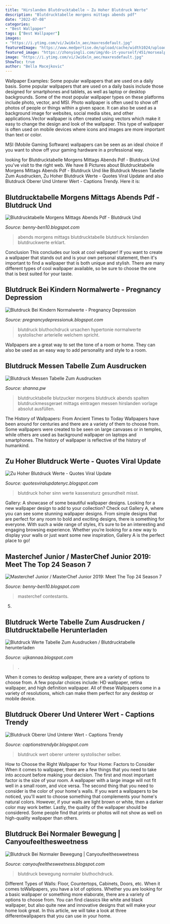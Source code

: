 ```yaml
---
title: "Hirslanden Blutdrucktabelle ~ Zu Hoher Blutdruck Werte"
description: "Blutdrucktabelle morgens mittags abends pdf"
date: "2022-07-08"
categories:
- "Best Wallpaper"
tags: ["Best Wallpaper"]
images:
- "https://i.ytimg.com/vi/Jwi6xln_aec/maxresdefault.jpg"
featuredImage: "https://www.medpertise.de/upload/cache/width1024/uploads/media/c/b/blutdruck.jpeg"
featured_image: "https://zhonyingli.com/img/do-it-yourself/451/morsealphabet-lernen-pdf-tabelle-zum-ausdrucken-morseschrift-4.jpg"
image: "https://i.ytimg.com/vi/Jwi6xln_aec/maxresdefault.jpg"
ShowToc: true
author: "Bella Macejkovic"
---
```



Wallpaper Examples: Some popular wallpapers that are used on a daily basis.
Some popular wallpapers that are used on a daily basis include those designed for smartphones and tablets, as well as laptop or desktop backgrounds. Some of the most popular wallpaper types on these platforms include photo, vector, and MSI. 
Photo wallpaper is often used to show off photos of people or things within a given space. It can also be used as a background image for websites, social media sites, and other applications.Vector wallpaper is often created using vectors which make it easy to change the design and look of the wallpaper. This type of wallpaper is often used on mobile devices where icons and images are more important than text or color. 

MSI (Mobile Gaming Software) wallpapers can be seen as an ideal choice if you want to show off your gaming hardware in a professional way.

	

		
looking for Blutdrucktabelle Morgens Mittags Abends Pdf - Blutdruck Und you've visit to the right web. We have 8 Pictures about Blutdrucktabelle Morgens Mittags Abends Pdf - Blutdruck Und like Blutdruck Messen Tabelle Zum Ausdrucken, Zu Hoher Blutdruck Werte - Quotes Viral Update and also Blutdruck Oberer Und Unterer Wert - Captions Trendy. Here it is:
		
    
## Blutdrucktabelle Morgens Mittags Abends Pdf - Blutdruck Und

<img loading=lazy src="https://media.springernature.com/lw685/springer-static/image/art:10.1007/s11560-018-0272-0/MediaObjects/11560_2018_272_Fig1_HTML.png" onerror="this.onerror=null;this.src='https://tse2.mm.bing.net/th?id=OIP.nUNJ0nNEiRywunMNQhs7lgHaDI&amp;pid=15.1';" alt="Blutdrucktabelle Morgens Mittags Abends Pdf - Blutdruck Und">

_Source: benny-ben10.blogspot.com_

>abends morgens mittags blutdrucktabelle blutdruck hirslanden blutdruckwerte erklart. 

	

Conclusion
This concludes our look at cool wallpaper! If you want to create a wallpaper that stands out and is your own personal statement, then it's important to find a wallpaper that is both unique and stylish. There are many different types of cool wallpaper available, so be sure to choose the one that is best suited for your taste.

    
## Blutdruck Bei Kindern Normalwerte - Pregnancy Depression

<img loading=lazy src="https://www.medpertise.de/upload/cache/width1024/uploads/media/c/b/blutdruck.jpeg" onerror="this.onerror=null;this.src='https://tse1.mm.bing.net/th?id=OIP.mOxTjgowuM3Ed975tJGCiwHaF0&amp;pid=15.1';" alt="Blutdruck Bei Kindern Normalwerte - Pregnancy Depression">

_Source: pregnancydepressionuk.blogspot.com_

>blutdruck bluthochdruck ursachen hypertonie normalwerte systolischer arterielle welchem spricht. 

	

Wallpapers are a great way to set the tone of a room or home. They can also be used as an easy way to add personality and style to a room.

    
## Blutdruck Messen Tabelle Zum Ausdrucken

<img loading=lazy src="http://blutdruckmessgeraet.net/wp-content/uploads/2015/09/Blutdrucktabelle-als-Bild-jpg-Format.jpg" onerror="this.onerror=null;this.src='https://tse2.mm.bing.net/th?id=OIP.Z-q5ZcE8p-M8uyk4mdImJQHaJg&amp;pid=15.1';" alt="Blutdruck Messen Tabelle Zum Ausdrucken">

_Source: shanna.pw_

>blutdrucktabelle blutzucker morgens blutdruck abends spalten blutdruckmessgeraet mittags eintragen messen hirslanden vorlage absolut ausfüllen. 

	

The History of Wallpapers: From Ancient Times to Today
Wallpapers have been around for centuries and there are a variety of them to choose from. Some wallpapers were created to be seen on large canvases or in temples, while others are used as background wallpaper on laptops and smartphones. The history of wallpaper is reflective of the history of humankind.

    
## Zu Hoher Blutdruck Werte - Quotes Viral Update

<img loading=lazy src="https://www.br.de/radio/bayern2/sendungen/gesundheitsgespraech/blutdruck-hoher-wert100~_v-img__16__9__xl_-d31c35f8186ebeb80b0cd843a7c267a0e0c81647.jpg?version=2ecc5" onerror="this.onerror=null;this.src='https://tse4.mm.bing.net/th?id=OIP.7M-BAad_puPqxIfFWdPglAHaEK&amp;pid=15.1';" alt="Zu Hoher Blutdruck Werte - Quotes Viral Update">

_Source: quotesviralupdatenyc.blogspot.com_

>blutdruck hoher sinn werte kassensturz gesundheit misst. 

	

Gallery: A showcase of some beautiful wallpaper designs.
Looking for a new wallpaper design to add to your collection? Check out Gallery A, where you can see some stunning wallpaper designs. From simple designs that are perfect for any room to bold and exciting designs, there is something for everyone. With such a wide range of styles, it’s sure to be an interesting and engaging browsing experience. Whether you’re looking for a new way to display your walls or just want some new inspiration, Gallery A is the perfect place to go!





	
	
    
## Masterchef Junior / MasterChef Junior 2019: Meet The Top 24 Season 7

<img loading=lazy src="https://i.ytimg.com/vi/Jwi6xln_aec/maxresdefault.jpg" onerror="this.onerror=null;this.src='https://tse3.mm.bing.net/th?id=OIP.GglpQ_cnAft-ed5IJgtUaQHaEK&amp;pid=15.1';" alt="Masterchef Junior / MasterChef Junior 2019: Meet The Top 24 Season 7">

_Source: benny-ben10.blogspot.com_

>masterchef contestants. 

	

5.

    
## Blutdruck Werte Tabelle Zum Ausdrucken / Blutdrucktabelle Herunterladen

<img loading=lazy src="https://zhonyingli.com/img/do-it-yourself/451/morsealphabet-lernen-pdf-tabelle-zum-ausdrucken-morseschrift-4.jpg" onerror="this.onerror=null;this.src='https://tse1.mm.bing.net/th?id=OIP.Nd4r3G8GgAJgOpXtn_2MEwHaEn&amp;pid=15.1';" alt="Blutdruck Werte Tabelle Zum Ausdrucken / Blutdrucktabelle herunterladen">

_Source: uijkannaa.blogspot.com_

>. 

	

When it comes to desktop wallpaper, there are a variety of options to choose from. A few popular choices include: HD wallpaper, retina wallpaper, and high definition wallpaper. All of these Wallpapers come in a variety of resolutions, which can make them perfect for any desktop or mobile device. 

    
## Blutdruck Oberer Und Unterer Wert - Captions Trendy

<img loading=lazy src="https://www.aok.de/pk/magazin/cms/fileadmin/_processed_/f/1/csm_aok_magazin_Blutdruck_Messgeraet_1248x480_081efc6223.jpg" onerror="this.onerror=null;this.src='https://tse4.mm.bing.net/th?id=OIP.1R1CpepW2Nj77ojHhajWRAHaC7&amp;pid=15.1';" alt="Blutdruck Oberer Und Unterer Wert - Captions Trendy">

_Source: captionstrendybr.blogspot.com_

>blutdruck wert oberer unterer systolischer selber. 

	

How to Choose the Right Wallpaper for Your Home: Factors to Consider
When it comes to wallpaper, there are a few things that you need to take into account before making your decision. The first and most important factor is the size of your room. A wallpaper with a large image will not fit well in a small room, and vice versa. 
The second thing that you need to consider is the color of your home's walls. If you want a wallpapers to be noticed, you'll want to choose something that complements your home's natural colors. However, if your walls are light brown or white, then a darker color may work better. 
Lastly, the quality of the wallpaper should be considered. Some people find that prints or photos will not show as well on high-quality wallpaper than others.

    
## Blutdruck Bei Normaler Bewegung | Canyoufeelthesweetness

<img loading=lazy src="https://img1.runnersworld.de/image-fotoshowBig-844d5c9e-36911.jpg" onerror="this.onerror=null;this.src='https://tse3.mm.bing.net/th?id=OIP.0ckSTrCD0_MD1-rga802VwHaE7&amp;pid=15.1';" alt="Blutdruck Bei Normaler Bewegung | Canyoufeelthesweetness">

_Source: canyoufeelthesweetness.blogspot.com_

>blutdruck bewegung normaler bluthochdruck. 

	

Different Types of Walls: Floor, Countertops, Cabinets, Doors, etc.
When it comes toWallpapers, you have a lot of options. Whether you are looking for a basic wallpaper or something more elaborate, there are a variety of options to choose from. You can find classics like white and black wallpaper, but also quite new and innovative designs that will make your home look great. In this article, we will take a look at three differentwallpapers that you can use in your home.

